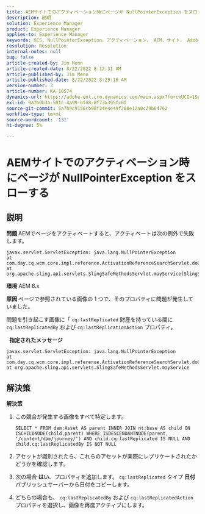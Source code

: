 ```yaml
---
title: AEMサイトでのアクティベーション時にページが NullPointerException をスローする
description: 説明
solution: Experience Manager
product: Experience Manager
applies-to: Experience Manager
keywords: KCS, NullPointerException，アクティベーション， AEM，サイト， Adobe Experience Manager, 6.x
resolution: Resolution
internal-notes: null
bug: false
article-created-by: Jim Menn
article-created-date: 8/22/2022 8:12:31 AM
article-published-by: Jim Menn
article-published-date: 8/22/2022 8:29:16 AM
version-number: 3
article-number: KA-10574
dynamics-url: https://adobe-ent.crm.dynamics.com/main.aspx?forceUCI=1&pagetype=entityrecord&etn=knowledgearticle&id=3420272b-f221-ed11-b83e-0022480866ad
exl-id: 9a7b0b3a-501c-4a99-bfd8-0f73a395fc6f
source-git-commit: 5a7b9c9156cb90f34e4e49f268e12a0c29b64762
workflow-type: tm+mt
source-wordcount: '131'
ht-degree: 5%

---
```


# AEMサイトでのアクティベーション時にページが NullPointerException をスローする

## 説明


<b>問題 </b>
AEMでページをアクティベートすると、アクティベートは次の例外で失敗します。


```
javax.servlet.ServletException: java.lang.NullPointerException
at com.day.cq.wcm.core.impl.reference.ActivationReferenceSearchServlet.doGet(ActivationReferenceSearchServlet.java:175)
at org.apache.sling.api.servlets.SlingSafeMethodsServlet.mayService(SlingSafeMethodsServlet.java:269)
```


<b>環境</b>
AEM 6.x

<b>原因 </b>
ページで参照されている画像の 1 つで、そのプロパティに問題が発生していました。

問題を引き起こす画像に「 `cq:lastReplicated` 財産を持っている間に `cq:lastReplicatedBy` および `cq:lastReplicationAction` プロパティ。

 
<b>指定されたメッセージ</b>


```
javax.servlet.ServletException: java.lang.NullPointerException
at com.day.cq.wcm.core.impl.reference.ActivationReferenceSearchServlet.doGet
at org.apache.sling.api.servlets.SlingSafeMethodsServlet.mayService
```



## 解決策


<b>解決策</b>

1. この競合が発生する画像をすべて特定します。

   ```
   SELECT * FROM dam:Asset AS parent INNER JOIN nt:base AS child ON ISCHILDNODE(child,parent) WHERE ISDESCENDANTNODE(parent, '/content/dam/journey/') AND child.cq:lastReplicated IS NULL AND child.cq:lastReplicatedBy IS NOT NULL
   ```

2. アセットが識別されたら、これらのアセットが実際にレプリケートされたかどうかを確認します。
3. 次の場合 <b>はい</b>、プロパティを追加します。 `cq:lastReplicated` タイプ <b>日付</b> パブリッシュサーバーから日付をコピーします。
4. どちらの場合も、 `cq:lastReplicatedBy` および `cq:lastReplicatedAction` プロパティを選択し、画像を再度アクティブにします。
